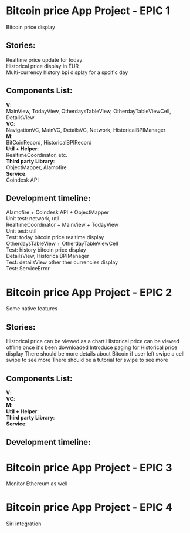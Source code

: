 # Bitcoin price App Project - EPIC 1
Bitcoin price display

## Stories:
Realtime price update for today  
Historical price display in EUR  
Multi-currency history bpi display for a spcific day  

## Components List:
**V**:  
MainView, TodayView, OtherdaysTableView, OtherdayTableViewCell, DetailsView  
**VC**:  
NavigationVC, MainVC, DetailsVC, Network, HistoricalBPIManager  
**M**:  
BitCoinRecord, HistoricalBPIRecord  
**Util + Helper**:  
RealtimeCoordinator, etc.  
**Third party Library**:  
ObjectMapper, Alamofire  
**Service**:  
Coindesk API  

## Development timeline:  
Alamofire + Coindesk API + ObjectMapper  
Unit test: network, util  
RealtimeCoordinator + MainView + TodayView  
Unit test: util  
Test: today bitcoin price realtime display  
OtherdaysTableView + OtherdayTableViewCell  
Test: history bitcoin price display  
DetailsView, HistoricalBPIManager  
Test: detailsView other ther currencies display  
Test: ServiceError  


# Bitcoin price App Project - EPIC 2
Some native features

## Stories:
Historical price can be viewed as a chart
Historical price can be viewed offline once it's been downloaded
Introduce paging for Historical price display
There should be more details about Bitcoin if user left swipe a cell swipe to see more
There should be a tutorial for swipe to see more

## Components List:
**V**:  
**VC**:  
**M**:  
**Util + Helper**:  
**Third party Library**:  
**Service**:  

## Development timeline:  


# Bitcoin price App Project - EPIC 3
Monitor Ethereum as well


# Bitcoin price App Project - EPIC 4
Siri integration
